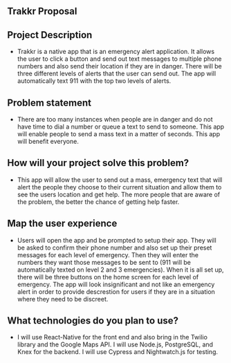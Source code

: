 ## Trakkr Proposal

## Project Description
* Trakkr is a native app that is an emergency alert application. It allows the user to click a button and send out text messages to multiple phone numbers and also send their location if they are in danger. There will be three different levels of alerts that the user can send out. The app will automatically text 911 with the top two levels of alerts. 

## Problem statement
* There are too many instances when people are in danger and do not have time to dial a number or queue a text to send to someone. This app will enable people to send a mass text in a matter of seconds. This app will benefit everyone. 

## How will your project solve this problem?
* This app will allow the user to send out a mass, emergency text that will alert the people they choose to their current situation and allow them to see the users location and get help. The more people that are aware of the problem, the better the chance of getting help faster. 

## Map the user experience
* Users will open the app and be prompted to setup their app. They will be asked to confirm their phone number and also set up their preset messages for each level of emergency. Then they will enter the numbers they want those messages to be sent to (911 will be automatically texted on level 2 and 3 emergencies). When it is all set up, there will be three buttons on the home screen for each level of emergency. The app will look insignificant and not like an emergency alert in order to provide descrestion for users if they are in a situation where they need to be discreet. 

## What technologies do you plan to use?
* I will use React-Native for the front end and also bring in the Twilio library and the Google Maps API. I will use Node.js, PostgreSQL, and Knex for the backend. I will use Cypress and Nightwatch.js for testing. 